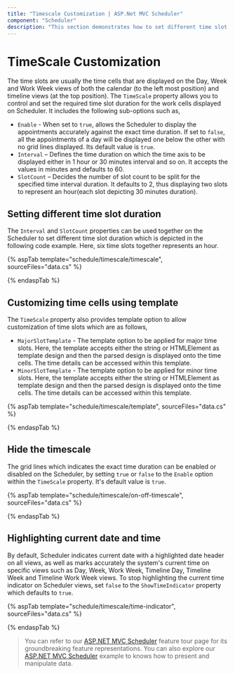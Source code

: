```yaml
---
title: "Timescale Customization | ASP.Net MVC Scheduler"
component: "Scheduler"
description: "This section demonstrates how to set different time slot duration on Scheduler and also to customize the major and minor time slots using templates."
---
```


# TimeScale Customization

The time slots are usually the time cells that are displayed on the Day, Week and Work Week views of both the calendar (to the left most position) and timeline views (at the top position). The `TimeScale` property allows you to control and set the required time slot duration for the work cells displayed on Scheduler. It includes the following sub-options such as,

* `Enable` - When set to `true`, allows the Scheduler to display the appointments accurately against the exact time duration. If set to `false`, all the appointments of a day will be displayed one below the other with no grid lines displayed. Its default value is `true`.
* `Interval` – Defines the time duration on which the time axis to be displayed either in 1 hour or 30 minutes interval and so on. It accepts the values in minutes and defaults to 60.
* `SlotCount` – Decides the number of slot count to be split for the specified time interval duration. It defaults to 2, thus displaying two slots to represent an hour(each slot depicting 30 minutes duration).

## Setting different time slot duration

The `Interval` and `SlotCount` properties can be used together on the Scheduler to set different time slot duration which is depicted in the following code example. Here, six time slots together represents an hour.

{% aspTab template="schedule/timescale/timescale", sourceFiles="data.cs"  %}

{% endaspTab %}

## Customizing time cells using template

The `TimeScale` property also provides template option to allow customization of time slots which are as follows,

* `MajorSlotTemplate` - The template option to be applied for major time slots. Here, the template accepts either the string or HTMLElement as template design and then the parsed design is displayed onto the time cells. The time details can be accessed within this template.
* `MinorSlotTemplate` - The template option to be applied for minor time slots. Here, the template accepts either the string or HTMLElement as template design and then the parsed design is displayed onto the time cells. The time details can be accessed within this template.

{% aspTab template="schedule/timescale/template", sourceFiles="data.cs"  %}

{% endaspTab %}

## Hide the timescale

The grid lines which indicates the exact time duration can be enabled or disabled on the Scheduler, by setting `true` or `false` to the `Enable` option within the `TimeScale` property. It's default value is `true`.

{% aspTab template="schedule/timescale/on-off-timescale", sourceFiles="data.cs"  %}

{% endaspTab %}

## Highlighting current date and time

By default, Scheduler indicates current date with a highlighted date header on all views, as well as marks accurately the system's current time on specific views such as Day, Week, Work Week, Timeline Day, Timeline Week and Timeline Work Week views. To stop highlighting the current time indicator on Scheduler views, set `false` to the `ShowTimeIndicator` property which defaults to `true`.

{% aspTab template="schedule/timescale/time-indicator", sourceFiles="data.cs"  %}

{% endaspTab %}

> You can refer to our [ASP.NET MVC Scheduler](https://www.syncfusion.com/aspnet-mvc-ui-controls/scheduler) feature tour page for its groundbreaking feature representations. You can also explore our [ASP.NET MVC Scheduler](https://ej2.syncfusion.com/aspnetmvc/Schedule/Overview#/material) example to knows how to present and manipulate data.
